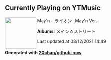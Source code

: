 ## Currently Playing on YTMusic

[<img align="left" width="100" src="https://lh3.googleusercontent.com/OYK6ikKAPTVg21Bo_uvrRD_6UZ3ye99_whaQOlvtwJqVvQjrq_120Rny3vM64q5qrK2yGqfH-PCfHRs">](https://music.youtube.com/watch?v=NW7lvC7xeRQ)

May'n - ライオン -May'n Ver.-

**Albums**: メイン☆ストリート

Last updated at 03/12/2021 14:49

#### Generated with [20chan/github-now](https://github.com/20chan/github-now)


<!--
**20chan/20chan** is a ✨ _special_ ✨ repository because its `README.md` (this file) appears on your GitHub profile.

Here are some ideas to get you started:

- 🔭 I’m currently working on ...
- 🌱 I’m currently learning ...
- 👯 I’m looking to collaborate on ...
- 🤔 I’m looking for help with ...
- 💬 Ask me about ...
- 📫 How to reach me: ...
- 😄 Pronouns: ...
- ⚡ Fun fact: ...
-->
